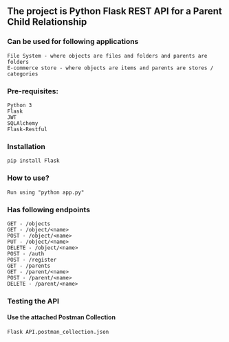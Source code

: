 ## The project is Python Flask REST API for a Parent Child Relationship

### Can be used for following applications
	File System - where objects are files and folders and parents are folders
	E-commerce store - where objects are items and parents are stores / categories

### Pre-requisites:
	Python 3
	Flask
	JWT
	SQLAlchemy
	Flask-Restful

### Installation
	pip install Flask

### How to use?
	Run using "python app.py"

### Has following endpoints
	GET - /objects
	GET - /object/<name>
	POST - /object/<name>
	PUT - /object/<name>
	DELETE - /object/<name>
	POST - /auth
	POST - /register
	GET - /parents
	GET - /parent/<name>
	POST - /parent/<name>
	DELETE - /parent/<name>

### Testing the API 
#### Use the attached Postman Collection
	Flask API.postman_collection.json